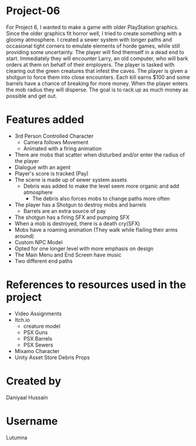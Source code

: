 # Project-06
For Project 6, I wanted to make a game with older PlayStation graphics. Since the older graphics fit horror well, I tried to create something with a gloomy atmosphere. I created a sewer system with longer paths and occasional tight corners to emulate elements of horde games, while still providing some uncertainty. The player will find themself in a dead end to start. Immediately they will encounter Larry, an old computer, who will bark orders at them on behalf of their employers. The player is tasked with clearing out the green creatures that infest the caves. The player is given a shotgun to force them into close encounters. Each kill earns $100 and some barrels have a chance of breaking for more money. When the player enters the mob radius they will disperse. The goal is to rack up as much money as possible and get out.

# Features added
- 3rd Person Controlled Character
  - Camera follows Movement
  - Animated with a firing animation
- There are mobs that scatter when disturbed and/or enter the radius of the player
- Dialogue with an agent
- Player's score is tracked (Pay)
- The scene is made up of sewer system assets
  - Debris was added to make the level seem more organic and add atmosphere
    - The debris also forces mobs to change paths more often
- The player has a Shotgun to destroy mobs and barrels
  - Barrels are an extra source of pay
- The shotgun has a firing SFX and pumping SFX
- When a mob is destroyed, there is a death cry(SFX)
- Mobs have a roaming animation (They walk while flailing their arms around)
- Custom NPC Model
- Opted for one longer level with more emphasis on design
- The Main Menu and End Screen have music
- Two different end paths

# References to resources used in the project
- Video Assignments
- Itch.io
  - creature model
  - PSX Guns
  - PSX Barrels
  - PSX Sewers
- Mixamo Character
- Unity Asset Store Debris Props

# Created by
Daniyaal Hussain

# Username
Lutumna
